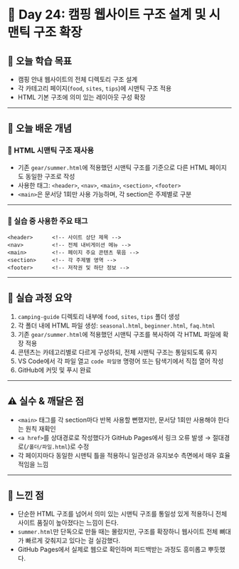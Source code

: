 # 📘 Day 24: 캠핑 웹사이트 구조 설계 및 시맨틱 구조 확장

## 🎯 오늘 학습 목표
- 캠핑 안내 웹사이트의 전체 디렉토리 구조 설계
- 각 카테고리 페이지(`food`, `sites`, `tips`)에 시맨틱 구조 적용
- HTML 기본 구조에 의미 있는 레이아웃 구성 확장

---

## 🧠 오늘 배운 개념

### 🔹 HTML 시맨틱 구조 재사용
- 기존 `gear/summer.html`에 적용했던 시맨틱 구조를 기준으로 다른 HTML 페이지도 동일한 구조로 작성
- 사용한 태그: `<header>`, `<nav>`, `<main>`, `<section>`, `<footer>`
- `<main>`은 문서당 1회만 사용 가능하며, 각 section은 주제별로 구분

---

### 🔹 실습 중 사용한 주요 태그

```
<header>      <!-- 사이트 상단 제목 -->
<nav>         <!-- 전체 내비게이션 메뉴 -->
<main>        <!-- 페이지 주요 콘텐츠 묶음 -->
<section>     <!-- 각 주제별 영역 -->
<footer>      <!-- 저작권 및 하단 정보 -->
```

---

## 🧪 실습 과정 요약
1. `camping-guide` 디렉토리 내부에 `food`, `sites`, `tips` 폴더 생성
2. 각 폴더 내에 HTML 파일 생성: `seasonal.html`, `beginner.html`, `faq.html`
3. 기존 `gear/summer.html`에 적용했던 시맨틱 구조를 복사하여 각 HTML 파일에 확장 적용
4. 콘텐츠는 카테고리별로 다르게 구성하되, 전체 시맨틱 구조는 통일되도록 유지
5. VS Code에서 각 파일 열고 `code 파일명` 명령어 또는 탐색기에서 직접 열어 작성
6. GitHub에 커밋 및 푸시 완료

---

## ⚠️ 실수 & 깨달은 점
- `<main>` 태그를 각 section마다 반복 사용할 뻔했지만, 문서당 1회만 사용해야 한다는 원칙 재확인
- `<a href>`를 상대경로로 작성했다가 GitHub Pages에서 링크 오류 발생 → 절대경로(`/폴더/파일.html`)로 수정
- 각 페이지마다 동일한 시맨틱 틀을 적용하니 일관성과 유지보수 측면에서 매우 효율적임을 느낌

---

## 💭 느낀 점
- 단순한 HTML 구조를 넘어서 의미 있는 시맨틱 구조를 통일성 있게 적용하니 전체 사이트 품질이 높아졌다는 느낌이 든다.
- `summer.html`만 단독으로 만들 때는 몰랐지만, 구조를 확장하니 웹사이트 전체 뼈대가 빠르게 갖춰지고 있다는 걸 실감했다.
- GitHub Pages에서 실제로 웹으로 확인하며 피드백받는 과정도 흥미롭고 뿌듯했다.
